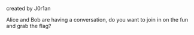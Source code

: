 created by J0r1an

Alice and Bob are having a conversation, do you want to join in on the fun and grab the flag?
